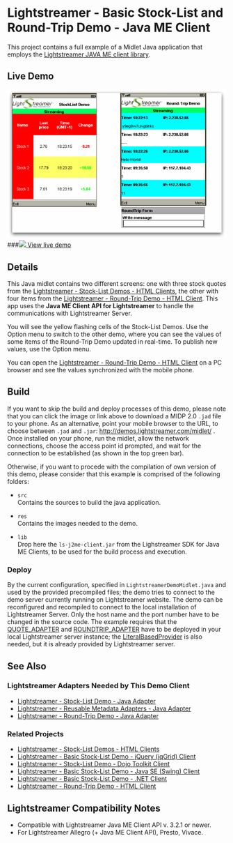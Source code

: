 # Lightstreamer - Basic Stock-List and Round-Trip Demo - Java ME Client
<!-- START DESCRIPTION lightstreamer-example-stocklist-client-midlet -->

This project contains a full example of a Midlet Java application that employs the [Lightstreamer JAVA ME client library](http://www.lightstreamer.com/docs/client_javame_api/index.html).

## Live Demo

[![screenshot](screen_midlet_large.png)](http://demos.lightstreamer.com/midlet/lsmidlet_midp.jad)<br>
###[![](http://demos.lightstreamer.com/site/img/play.png) View live demo](http://demos.lightstreamer.com/midlet/lsmidlet_midp.jad)<br>

## Details

This Java midlet contains two different screens: one with three stock quotes from the [Lightstreamer - Stock-List Demos - HTML Clients](https://github.com/Lightstreamer/Lightstreamer-example-Stocklist-client-javascript), the other with four items from the [Lightstreamer - Round-Trip Demo - HTML Client](https://github.com/Lightstreamer/Lightstreamer-example-RoundTrip-client-javascript).
This app uses the <b>Java ME Client API for Lightstreamer</b> to handle the communications with Lightstreamer Server.<br>

You will see the yellow flashing cells of the Stock-List Demos. Use the Option menu to switch to the other demo, where you can see the values of some items of the Round-Trip Demo updated in real-time. To publish new values, use the Option menu.

You can open the [Lightstreamer - Round-Trip Demo - HTML Client](https://github.com/Lightstreamer/Lightstreamer-example-RoundTrip-client-javascript) on a PC browser and see the values synchronized with the mobile phone.

<!-- END DESCRIPTION lightstreamer-example-stocklist-client-midlet -->

## Build

If you want to skip the build and deploy processes of this demo, please note that you can click the image or link above to download a MIDP 2.0 `.jad` file to your phone. As an alternative, point your mobile browser to the URL, to choose between `.jad` and `.jar`: http://demos.lightstreamer.com/midlet/ .
Once installed on your phone, run the midlet, allow the network connections, choose the access point id prompted, and wait for the connection to be established (as shown in the top green bar).<br>

Otherwise, if you want to procede with the compilation of own version of this demo, please consider that this example is comprised of the following folders:
* `src`<br>
  Contains the sources to build the java application.

* `res`<br>
  Contains the images needed to the demo.
  
* `lib`<br>
  Drop here the `ls-j2me-client.jar` from the Lighstreamer SDK for Java ME Clients, to be used for the build process and execution.

### Deploy
  
By the current configuration, specified in `LightstreamerDemoMidlet.java` and used by the provided precompiled files; the demo tries to connect to the demo server currently running on Lightstreamer website.
The demo can be reconfigured and recompiled to connect to the local installation of Lightstreamer Server. Only the host name and the port number have to be changed in the source code.
The example requires that the [QUOTE_ADAPTER](https://github.com/Lightstreamer/Lightstreamer-example-Stocklist-adapter-java) and [ROUNDTRIP_ADAPTER](https://github.com/Lightstreamer/Lightstreamer-example-RoundTrip-adapter-java) have to be deployed in your local Lightstreamer server instance;
the [LiteralBasedProvider](https://github.com/Lightstreamer/Lightstreamer-example-ReusableMetadata-adapter-java) is also needed, but it is already provided by Lightstreamer server.<br>

## See Also

### Lightstreamer Adapters Needed by This Demo Client
<!-- START RELATED_ENTRIES -->

* [Lightstreamer - Stock-List Demo - Java Adapter](https://github.com/Lightstreamer/Lightstreamer-example-Stocklist-adapter-java)
* [Lightstreamer - Reusable Metadata Adapters - Java Adapter](https://github.com/Lightstreamer/Lightstreamer-example-ReusableMetadata-adapter-java)
* [Lightstreamer - Round-Trip Demo - Java Adapter](https://github.com/Lightstreamer/Lightstreamer-example-RoundTrip-adapter-java)

<!-- END RELATED_ENTRIES -->

### Related Projects

* [Lightstreamer - Stock-List Demos - HTML Clients](https://github.com/Lightstreamer/Lightstreamer-example-Stocklist-client-javascript)
* [Lightstreamer - Basic Stock-List Demo - jQuery (jqGrid) Client](https://github.com/Lightstreamer/Lightstreamer-example-StockList-client-jquery)
* [Lightstreamer - Stock-List Demo - Dojo Toolkit Client](https://github.com/Lightstreamer/Lightstreamer-example-StockList-client-dojo)
* [Lightstreamer - Basic Stock-List Demo - Java SE (Swing) Client](https://github.com/Lightstreamer/Lightstreamer-example-StockList-client-java)
* [Lightstreamer - Basic Stock-List Demo - .NET Client](https://github.com/Lightstreamer/Lightstreamer-example-StockList-client-dotnet)
* [Lightstreamer - Round-Trip Demo - HTML Client](https://github.com/Lightstreamer/Lightstreamer-example-RoundTrip-client-javascript)

## Lightstreamer Compatibility Notes

* Compatible with Lightstreamer Java ME Client API v. 3.2.1 or newer.
* For Lightstreamer Allegro (+ Java ME Client API), Presto, Vivace.
